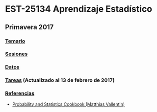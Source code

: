 # EST-25134 Aprendizaje Estadístico

## Primavera 2017

### <a href="https://github.com/jcmartinezovando/est25134_2017a/blob/master/EST25134_AprendizajeEstadistico_Descripcion.pdf">Temario</a>

### <a href='https://github.com/jcmartinezovando/est25134_2017a/tree/master/sesiones'>Sesiones</a>

### <a href='https://github.com/jcmartinezovando/est25134_2017a/tree/master/datos'>Datos</a>

### <a href='https://github.com/jcmartinezovando/est25134_2017a/blob/master/EST25134_AprendizajeEstadistico_Tareas.pdf'>Tareas</a> (Actualizado al 13 de febrero de 2017)

### <a href='https://github.com/jcmartinezovando/est25134_2017a/tree/master/referencias'>Referencias</a>

* <a href='https://www.google.com.mx/url?sa=t&rct=j&q=&esrc=s&source=web&cd=3&cad=rja&uact=8&ved=0ahUKEwj3xZ7To43SAhVY8WMKHSKDBWcQFggqMAI&url=http%3A%2F%2Fpages.cs.wisc.edu%2F~tdw%2Ffiles%2Fcookbook-en.pdf&usg=AFQjCNELmigL_PiJt8Qp4ri57epxnDGGLA&sig2=_kEY0srNpnw0Shpj78-M2g'>Probability and Statistics Cookbook (Matthias Vallentin)</a>
